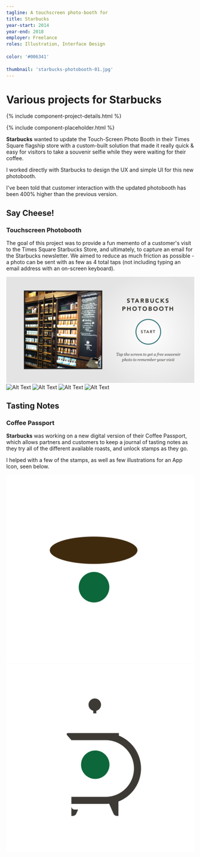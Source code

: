 ```yaml
---
tagline: A touchscreen photo-booth for
title: Starbucks
year-start: 2014
year-end: 2018
employer: Freelance
roles: Illustration, Interface Design

color: '#006341'

thumbnail: 'starbucks-photobooth-01.jpg'
---
```


# Various projects for **Starbucks**

{% include component-project-details.html %}

{% include component-placeholder.html %}

**Starbucks** wanted to update the Touch-Screen Photo Booth in their Times Square flagship store with a custom-built solution that made it really quick & easy for visitors to take a souvenir selfie while they were waiting for their coffee.

I worked directly with Starbucks to design the UX and simple UI for this new photobooth.

I've been told that customer interaction with the updated photobooth has been 400% higher than the previous version.

## Say Cheese!
### Touchscreen Photobooth
The goal of this project was to provide a fun memento of a customer's visit to the Times Square Starbucks Store, and ultimately, to capture an email for the Starbucks newsletter. We aimed to reduce as much friction as possible - a photo can be sent with as few as 4 total taps (not including typing an email address with an on-screen keyboard).

![Alt Text](starbucks-photobooth-01.jpg)
![Alt Text](starbucks-photobooth-02.jpg)
![Alt Text](starbucks-photobooth-03.jpg)
![Alt Text](starbucks-photobooth-04.jpg)
![Alt Text](starbucks-photobooth-05.jpg)

## Tasting Notes
### Coffee Passport
**Starbucks** was working on a new digital version of their Coffee Passport, which allows partners and customers to keep a journal of tasting notes as they try all of the different available roasts, and unlock stamps as they go.

I helped with a few of the stamps, as well as few illustrations for an App Icon, seen below.

![Starbucks Passport App Icon](starbucks-icon-passport03.svg)
![Starbucks Passport App Icons Alt](starbucks-icon-passport02.svg)